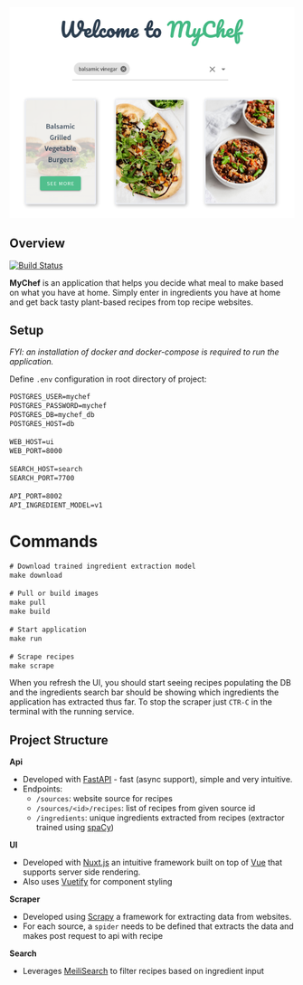 <div align="center">
  <p>
    <a href="https://github.com/logan-connolly/mychef">
      <img src="ui/static/mychef_example.png" alt="MyChef" />
    </a>
  </p>
</div>

## Overview

[![Build Status](https://travis-ci.com/logan-connolly/mychef.svg?branch=master)](https://travis-ci.com/logan-connolly/mychef)

**MyChef** is an application that helps you decide what meal to make based on what you have at home. Simply enter in ingredients you have at home and get back tasty plant-based recipes from top recipe websites.


## Setup

_FYI: an installation of docker and docker-compose is required to run the application._

Define `.env` configuration in root directory of project:

```
POSTGRES_USER=mychef
POSTGRES_PASSWORD=mychef
POSTGRES_DB=mychef_db
POSTGRES_HOST=db

WEB_HOST=ui
WEB_PORT=8000

SEARCH_HOST=search
SEARCH_PORT=7700

API_PORT=8002
API_INGREDIENT_MODEL=v1
```

# Commands

```shell
# Download trained ingredient extraction model
make download

# Pull or build images
make pull
make build

# Start application
make run

# Scrape recipes
make scrape
```

When you refresh the UI, you should start seeing recipes populating the DB and the ingredients search bar should be showing which ingredients the application has extracted thus far. To stop the scraper just `CTR-C` in the terminal with the running service.


## Project Structure

**Api**

- Developed with [FastAPI](https://fastapi.tiangolo.com/) - fast (async support), simple and very intuitive.
- Endpoints:
  - `/sources`: website source for recipes
  - `/sources/<id>/recipes`: list of recipes from given source id
  - `/ingredients`: unique ingredients extracted from recipes (extractor trained using [spaCy](https://spacy.io/))

**UI**

- Developed with [Nuxt.js](https://nuxtjs.org/) an intuitive framework built on top of [Vue](https://vuejs.org/) that supports server side rendering.
- Also uses [Vuetify](https://vuetifyjs.com/en/) for component styling

**Scraper**

- Developed using [Scrapy](https://scrapy.org/) a framework for extracting data from websites.
- For each source, a `spider` needs to be defined that extracts the data and makes post request to api with recipe

**Search**

- Leverages [MeiliSearch](https://docs.meilisearch.com/) to filter recipes based on ingredient input
